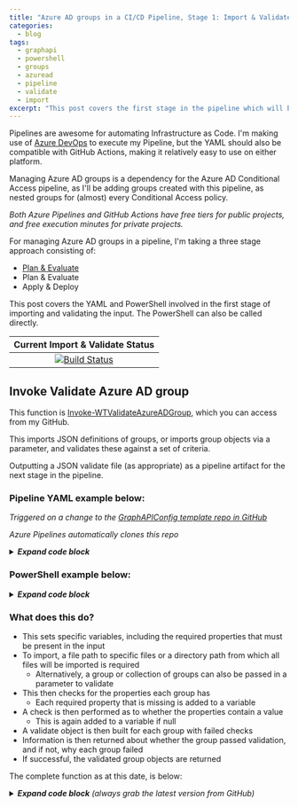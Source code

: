 ```yaml
---
title: "Azure AD groups in a CI/CD Pipeline, Stage 1: Import & Validate"
categories:
  - blog
tags:
  - graphapi
  - powershell
  - groups
  - azuread
  - pipeline
  - validate
  - import
excerpt: "This post covers the first stage in the pipeline which will be used to automate creating, updating and removing Azure AD groups..."
---
```

Pipelines are awesome for automating Infrastructure as Code. I'm making use of [Azure DevOps][devops-link] to execute my Pipeline, but the YAML should also be compatible with GitHub Actions, making it relatively easy to use on either platform.

Managing Azure AD groups is a dependency for the Azure AD Conditional Access pipeline, as I'll be adding groups created with this pipeline, as nested groups for (almost) every Conditional Access policy.

_Both Azure Pipelines and GitHub Actions have free tiers for public projects, and free execution minutes for private projects._

For managing Azure AD groups in a pipeline, I'm taking a three stage approach consisting of:
- [Plan & Evaluate][plan-post]
- Plan & Evaluate
- Apply & Deploy

This post covers the YAML and PowerShell involved in the first stage of importing and validating the input. The PowerShell can also be called directly.

|  Current Import & Validate Status  |
|:----------------------------------:|
|[![Build Status](https://dev.azure.com/wesleytrust/GraphAPI/_apis/build/status/Azure%20AD/Groups/SVC-AD%3BENV-P%3B%20Groups?branchName=main&stageName=Validate&jobName=Import)](https://dev.azure.com/wesleytrust/GraphAPI/_build/latest?definitionId=9&branchName=main)|

## Invoke Validate Azure AD group
This function is [Invoke-WTValidateAzureADGroup][function-validate], which you can access from my GitHub.

This imports JSON definitions of groups, or imports group objects via a parameter, and validates these against a set of criteria.

Outputting a JSON validate file (as appropriate) as a pipeline artifact for the next stage in the pipeline.

### Pipeline YAML example below:
_Triggered on a change to the [GraphAPIConfig template repo in GitHub][github-repo]_

_Azure Pipelines automatically clones this repo_

<details>
  <summary><em><strong>Expand code block</strong></em></summary>

```yaml
- stage: Validate
  pool:
    vmImage: 'windows-latest'
  jobs:
  - job: Import
    pool:
      vmImage: 'windows-latest'
    continueOnError: false
    steps:
    - task: CmdLine@2
      name: CloneGraphAPI
      displayName: Clone Graph API repo
      inputs:
        script: 'git clone --branch $(Branch) --single-branch https://github.com/wesley-trust/GraphAPI.git'
        workingDirectory: '$(System.ArtifactsDirectory)'
    - task: PowerShell@2
      name: InvokeWTValidateAzureADGroup
      displayName: Invoke-WTValidateAzureADGroup
      inputs:
        targetType: 'inline'
        script: |

          # Dot source and execute function
          . $(System.ArtifactsDirectory)\GraphAPI\Public\AzureAD\Groups\Pipeline\Invoke-WTValidateAzureADGroup.ps1
          $ValidateAzureADGroups = Invoke-WTValidateAzureADGroup `
            -Path $(Build.Repository.LocalPath)\AzureAD\Groups
          
          # Create directory for artifact, if it does not exist
          $TestPath = Test-Path $(Pipeline.Workspace)\Output -PathType Container
          if (!$TestPath){
            New-Item -Path $(Pipeline.Workspace)\Output -ItemType Directory | Out-Null
          }

          # If there are Groups (as if there are no groups to import, existing groups are not removed)
          if ($ValidateAzureADGroups){
            
            # Set ShouldRun variable to true, for plan stage
            echo "##vso[task.setvariable variable=ShouldRun;isOutput=true]true"
            
            # Convert to JSON and export
            $ValidateAzureADGroups | ConvertTo-Json -Depth 10 | Out-File -Force -FilePath $(Pipeline.Workspace)\Output\Validate.json
          }
        pwsh: true
        workingDirectory: '$(System.ArtifactsDirectory)'
    - task: PublishPipelineArtifact@1
      inputs:
        targetPath: '$(Pipeline.Workspace)\Output'
        artifact: 'Import'
        publishLocation: 'pipeline'
```

</details>

### PowerShell example below:

<details>
  <summary><em><strong>Expand code block</strong></em></summary>

```powershell
# Clone repo that contains the Graph API functions and config definitions
git clone --branch main --single-branch https://github.com/wesley-trust/GraphAPI.git
git clone --branch main --single-branch https://github.com/wesley-trust/GraphAPIConfig.git

# Dot source function into memory
. .\GraphAPI\Public\AzureAD\Groups\Pipeline\Invoke-WTValidateAzureADGroup.ps1

# Define Variables
$Path = ".\GraphAPIConfig\AzureAD\Groups"
$FilePath = ".\GraphAPIConfig\AzureAD\Groups\SVC-CA\SVC-CA; Exclude from all Conditional Access Policies.json"

# Example valid group (mailNickName if missing, is auto-generated upon creation)
$AzureADGroup = [PSCustomObject]@{
    displayName     = "SVC-CA; Exclude from all Conditional Access Policies"
    mailEnabled     = $false
    securityEnabled = $true
}
# Example invalid group (mailNickName if missing, is auto-generated upon creation)
# Missing property (displayName), as well as null property value (securityEnabled)
$AzureADGroup = [PSCustomObject]@{
    mailEnabled     = $false
    securityEnabled = $null
}

# Import and validate all JSON files from the path specified
Invoke-WTValidateAzureADGroup -Path $Path

# Or import and validate a specific JSON file from the filepath specified
Invoke-WTValidateAzureADGroup -FilePath $FilePath

# Or pipe specific object definitions to the validate function
$AzureADGroup | Invoke-WTValidateAzureADGroup
```

</details>

### What does this do? <!-- omit in toc -->
- This sets specific variables, including the required properties that must be present in the input
- To import, a file path to specific files or a directory path from which all files will be imported is required
  - Alternatively, a group or collection of groups can also be passed in a parameter to validate
- This then checks for the properties each group has
  - Each required property that is missing is added to a variable
- A check is then performed as to whether the properties contain a value
  - This is again added to a variable if null
- A validate object is then built for each group with failed checks
- Information is then returned about whether the group passed validation, and if not, why each group failed
- If successful, the validated group objects are returned

The complete function as at this date, is below:

<details>
  <summary><em><strong>Expand code block</strong> (always grab the latest version from GitHub)</em></summary>

```powershell
function Invoke-WTValidateAzureADGroup {
    [cmdletbinding()]
    param (
        [parameter(
            Mandatory = $false,
            ValueFromPipeLineByPropertyName = $true,
            HelpMessage = "The file path to the JSON file(s) that will be imported"
        )]
        [string[]]$FilePath,
        [parameter(
            Mandatory = $false,
            ValueFromPipeLineByPropertyName = $true,
            HelpMessage = "The directory path(s) of which all JSON file(s) will be imported"
        )]
        [string]$Path,
        [parameter(
            Mandatory = $false,
            ValueFromPipeLineByPropertyName = $true,
            ValueFromPipeLine = $true,
            HelpMessage = "The Azure AD Groups to be validated if not imported from a JSON file"
        )]
        [Alias('AzureADGroup', 'GroupDefinition')]
        [PSCustomObject]$AzureADGroups,
        [parameter(
            Mandatory = $false,
            ValueFromPipeLineByPropertyName = $true,
            HelpMessage = "Specify whether files should be imported only, and not validated"
        )]
        [switch]$ImportOnly
    )
    Begin {
        try {
            # Variables
            $RequiredProperties = @("displayName", "mailEnabled", "securityEnabled")

        }
        catch {
            Write-Error -Message $_.Exception
            throw $_.exception
        }
    }
    Process {
        try {

            # For each directory, get the file path of all JSON files within the directory, if the directory exists
            if ($Path) {
                $PathExists = Test-Path -Path $Path
                if ($PathExists) {
                    $FilePath = (Get-ChildItem -Path $Path -Filter "*.json" -Recurse).FullName
                }
                else {
                    $ErrorMessage = "The provided path does not exist $Path, please check the path is correct"
                    throw $ErrorMessage
                }
            }

            # Import groups from JSON file, if the files exist
            if ($FilePath) {
                $AzureADGroupImport = foreach ($File in $FilePath) {
                    $FilePathExists = Test-Path -Path $File
                    if ($FilePathExists) {
                        Get-Content -Raw -Path $File
                    }
                    else {
                        $ErrorMessage = "The provided filepath $File does not exist, please check the path is correct"
                        throw $ErrorMessage
                    }
                }
                
                # If import was successful, convert from JSON
                if ($AzureADGroupImport) {
                    $AzureADGroups = $AzureADGroupImport | ConvertFrom-Json
                }
                else {
                    $ErrorMessage = "No JSON files could be imported, please check the filepath is correct"
                    throw $ErrorMessage
                }
            }

            # If a file has been imported, or objects provided in the parameter
            if ($AzureADGroups) {
                
                # Output current action
                Write-Host "Importing Azure AD Groups"
                Write-Host "Groups: $($AzureADGroups.count)"
                
                foreach ($Group in $AzureADGroups) {
                    if ($Group.displayName) {
                        Write-Host "Import: Group Name: $($Group.displayName)"
                    }
                    elseif ($Group.id) {
                        Write-Host "Import: Group Id: $($Group.id)"
                    }
                    else {
                        Write-Host "Import: Group Invalid"
                    }
                }

                # If import only is set, return groups without validating
                if ($ImportOnly) {
                    $AzureADGroups
                }
                else {
                        
                    # Output current action
                    Write-Host "Validating Azure AD Groups"
    
                    # For each group, run validation checks
                    $InvalidGroups = foreach ($Group in $AzureADGroups) {
                        $GroupValidate = $null
    
                        # Check for missing properties
                        $GroupProperties = $null
                        $GroupProperties = ($Group | Get-Member -MemberType NoteProperty).name
                        $PropertyCheck = $null

                        # Check whether each required property, exists in the list of properties for the object
                        $PropertyCheck = foreach ($Property in $RequiredProperties) {
                            if ($Property -notin $GroupProperties) {
                                $Property
                            }
                        }

                        # Check whether each required property has a value, if not, return property
                        $PropertyValueCheck = $null
                        $PropertyValueCheck = foreach ($Property in $RequiredProperties) {
                            if ($null -eq $Group.$Property) {
                                $Property
                            }
                        }

                        # Build and return object
                        if ($PropertyCheck -or $PropertyValueCheck) {
                            $GroupValidate = [ordered]@{}
                            if ($Group.displayName) {
                                $GroupValidate.Add("DisplayName", $Group.displayName)
                            }
                            elseif ($Group.id) {
                                $GroupValidate.Add("Id", $Group.id)
                            }
                        }
                        if ($PropertyCheck) {
                            $GroupValidate.Add("MissingProperties", $PropertyCheck)
                        }
                        if ($PropertyValueCheck) {
                            $GroupValidate.Add("MissingPropertyValues", $PropertyValueCheck)
                        }
                        if ($GroupValidate) {
                            [PSCustomObject]$GroupValidate
                        }
                    }

                    # Return validation result for each group
                    if ($InvalidGroups) {
                        Write-Host "Invalid Groups: $($InvalidGroups.count) out of $($AzureADGroups.count) imported"
                        foreach ($Group in $InvalidGroups) {
                            if ($Group.displayName) {
                                Write-Host "INVALID: Group Name: $($Group.displayName)" -ForegroundColor Yellow
                            }
                            elseif ($Group.id) {
                                Write-Host "INVALID: Group Id: $($Group.id)" -ForegroundColor Yellow
                            }
                            else {
                                Write-Host "INVALID: No displayName or Id for group" -ForegroundColor Yellow
                            }
                            if ($Group.MissingProperties) {
                                Write-Warning "Required properties not present ($($Group.MissingProperties.count)): $($Group.MissingProperties)"
                            }
                            if ($Group.MissingPropertyValues) {
                                Write-Warning "Required property values not present ($($Group.MissingPropertyValues.count)): $($Group.MissingPropertyValues)"
                            }
                        }
    
                        # Abort import
                        $ErrorMessage = "Validation of groups was not successful, review configuration files and any warnings generated"
                        throw $ErrorMessage
                    }
                    else {

                        # Return validated groups
                        Write-Host "All groups have passed validation for required properties and values"
                        $ValidGroups = $AzureADGroups
                        $ValidGroups
                    }
                }
            }
            else {
                $ErrorMessage = "No Azure AD groups to be imported, import may have failed or none may exist"
                throw $ErrorMessage
            }
        }
        catch {
            Write-Error -Message $_.Exception
            throw $_.exception
        }
    }
    End {
        try {
            
        }
        catch {
            Write-Error -Message $_.Exception
            throw $_.exception
        }
    }
}
```

</details>

[function-validate]: https://github.com/wesley-trust/GraphAPI/blob/main/Public/AzureAD/Groups/Pipeline/Invoke-WTValidateAzureADGroup.ps1
[devops-link]: https://dev.azure.com/wesleytrust/GraphAPI
[github-repo]: https://github.com/wesley-trust/GraphAPIConfig
[plan-post]: /blog/graph-api-groups-pipeline-plan/
[apply-post]: /blog/graph-api-groups-pipeline-apply/